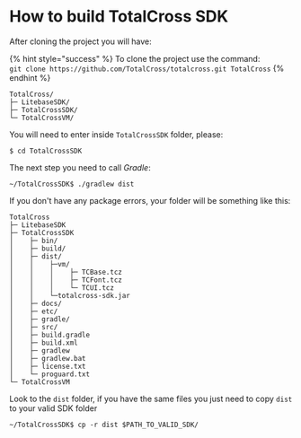 # How to build TotalCross SDK

After cloning the project you will have:

{% hint style="success" %}
To clone the project use the command:   
`git clone https://github.com/TotalCross/totalcross.git TotalCross`
{% endhint %}

```text
TotalCross/
├─ LitebaseSDK/
├─ TotalCrossSDK/
└─ TotalCrossVM/
```

You will need to enter inside `TotalCrossSDK` folder, please:

```text
$ cd TotalCrossSDK
```

The next step you need to call _Gradle_:

```text
~/TotalCrossSDK$ ./gradlew dist
```

If you don't have any package errors, your folder will be something like this:

```text
TotalCross
├─ LitebaseSDK
├─ TotalCrossSDK
│    ├─ bin/
│    ├─ build/
│    ├─ dist/
│    │    ├─vm/
│    │    │    ├─ TCBase.tcz
│    │    │    ├─ TCFont.tcz
│    │    │    └─ TCUI.tcz
│    │    └─totalcross-sdk.jar
│    ├─ docs/
│    ├─ etc/
│    ├─ gradle/
│    ├─ src/
│    ├─ build.gradle
│    ├─ build.xml
│    ├─ gradlew
│    ├─ gradlew.bat
│    ├─ license.txt
│    └─ proguard.txt
└─ TotalCrossVM
```

Look to the `dist` folder, if you have the same files you just need to copy `dist` to your valid SDK folder

```text
~/TotalCrossSDK$ cp -r dist $PATH_TO_VALID_SDK/
```

